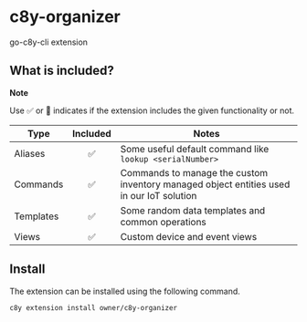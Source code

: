 # c8y-organizer

go-c8y-cli extension

## What is included?

**Note**

Use ✅ or 🔲 indicates if the extension includes the given functionality or not.


|Type|Included|Notes|
|----|:-:|-----|
|Aliases|✅|Some useful default command like `lookup <serialNumber>`|
|Commands|✅|Commands to manage the custom inventory managed object entities used in our IoT solution|
|Templates|✅|Some random data templates and common operations|
|Views|✅|Custom device and event views|

## Install

The extension can be installed using the following command.

```sh
c8y extension install owner/c8y-organizer
```

